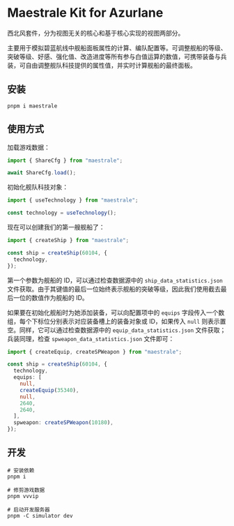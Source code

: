 # Maestrale Kit for Azurlane

西北风套件，分为视图无关的核心和基于核心实现的视图两部分。

主要用于模拟碧蓝航线中舰船面板属性的计算、编队配置等。可调整舰船的等级、突破等级、好感、强化值、改造进度等所有参与白值运算的数值，可携带装备与兵装，可自由调整舰队科技提供的属性值，并实时计算舰船的最终面板。

## 安装

```shell
pnpm i maestrale
```

## 使用方式

加载游戏数据：

```ts
import { ShareCfg } from "maestrale";

await ShareCfg.load();
```

初始化舰队科技对象：

```ts
import { useTechnology } from "maestrale";

const technology = useTechnology();
```

现在可以创建我们的第一艘舰船了：

```ts
import { createShip } from "maestrale";

const ship = createShip(60104, {
  technology,
});
```

第一个参数为舰船的 ID，可以通过检查数据源中的 `ship_data_statistics.json` 文件获取。由于其键值的最后一位始终表示舰船的突破等级，因此我们使用截去最后一位的数值作为舰船的 ID。

如果要在初始化舰船时为她添加装备，可以向配置项中的 `equips` 字段传入一个数组，每个下标位分别表示对应装备槽上的装备对象或 ID，如果传入 `null` 则表示置空。同样，它可以通过检查数据源中的 `equip_data_statistics.json` 文件获取；兵装同理，检查 `spweapon_data_statistics.json` 文件即可：

```ts
import { createEquip, createSPWeapon } from "maestrale";

const ship = createShip(60104, {
  technology,
  equips: [
    null,
    createEquip(35340),
    null,
    2640,
    2640,
  ],
  spweapon: createSPWeapon(10180),
});
```

## 开发

```shell
# 安装依赖
pnpm i

# 修剪游戏数据
pnpm vvvip

# 启动开发服务器
pnpm -C simulator dev
```
